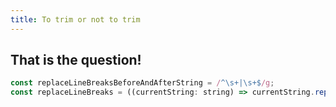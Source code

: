 ```yaml
---
title: To trim or not to trim
---
```


## That is the question!

```javascript
const replaceLineBreaksBeforeAndAfterString = /^\s+|\s+$/g;
const replaceLineBreaks = ((currentString: string) => currentString.replace(replaceLineBreaksBeforeAndAfterString, ''));
```